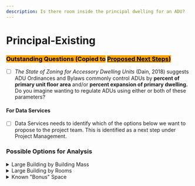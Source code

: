 ```yaml
---
description: Is there room inside the principal dwelling for an ADU?
---
```


# Principal-Existing

### <mark style="background-color:orange;">Outstanding Questions (Copied to</mark> [<mark style="background-color:orange;">Proposed Next Steps</mark>](../../proposed-next-steps.md)<mark style="background-color:orange;">)</mark>

* [ ] _The State of Zoning for Accessory Dwelling Units_ (Dain, 2018) suggests ADU Ordinances and Bylaws commonly control ADUs by **percent of primary unit floor area** and/or **percent expansion of primary dwelling.** Do you imagine wanting to regulate ADUs using either or both of these parameters?

#### For Data Services

* [ ] Data Services needs to identify which of the options below we want to propose to the project team. This is identified as a next step under Project Management.

### Possible Options for Analysis

<details>

<summary>Large Building by Building Mass</summary>

#### Large Building Square Footage

* Attributes:
  * `Gross Building Area` (LPD)
  * `Finished Building Area` (LPD)&#x20;

#### Large Building Height

* Possible attributes:
  * `STORY_HEIGHT` (CAMA)
  * Number of Stairways: Not available

</details>

<details>

<summary>Large Building by Rooms</summary>

#### More Rooms

* Possible attributes:
  * `Reported Rooms` (LPD)

#### More Bedrooms

* Possible attributes:
  * `NUM_BEDROOM` (CAMA)
    * Challenge: How to address blank values?

<!---->

* Challenge: How to address building-wide counts in multifamily buildings?
  * Average by unit, GSF, or lot area

#### More Bathrooms

* Possible attributes:
  * `NUM_BATH_`  (CAMA)
    * Challenge: How to address blank values?
  * `NUM_HALF_BATH`(CAMA)
    * Challenge: How to address blank values?

</details>

<details>

<summary>Known "Bonus" Space</summary>

#### Unfinished Building Area

* Calculate by subtracting Finished Building Area `res_area from` Gross Building Area `bldg_area`

#### Presence of a Basement

* Calculate by assigning a value of 1 to all properties where `BASEMENT_AREA` exceeds a certain amount.
* Other attributes:
  * `BASEMENT_AREA` (SF)
  * `FIN_BASEMENT` (Units not yet evaluated)
  * `BSMT_GARAGE` (Unknown units)
    * 502 parcels have a value of 1
    * 641 parcels have a value of 2
    * 46 parcels have a value of 3
    * Other values are 4, 5, 42

#### Presence of an Attic

* Not available, but this could be approximated through the `ROOF` field (Null, Flat, versus other types: Bow, Gable, etc.)

#### Presence of an Attached Garage

* Calculate by assigning a value of 1 to all properties where `ATT_GARAGE` exceeds a certain amount.
* Other attributes:
  * `ATT_GARAGE` (SF)
    * More in line with actual SF values, but there are at least 20 parcels with garages less than 100SF.
  * BSMT\_GARAGE (Unknown units)
    * 502 parcels have a value of 1
    * 641 parcels have a value of 2
    * 46 parcels have a value of 3
    * Other values are 4, 5, 42

</details>

